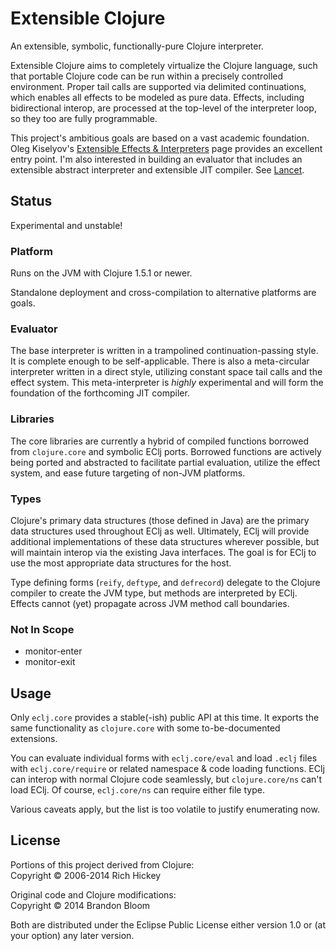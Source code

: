 # Extensible Clojure

An extensible, symbolic, functionally-pure Clojure interpreter.

Extensible Clojure aims to completely virtualize the Clojure language, such
that portable Clojure code can be run within a precisely controlled
environment.  Proper tail calls are supported via delimited continuations,
which enables all effects to be modeled as pure data. Effects, including
bidirectional interop, are processed at the top-level of the interpreter loop,
so they too are fully programmable.

This project's ambitious goals are based on a vast academic foundation.  Oleg
Kiselyov's [Extensible Effects & Interpreters][1] page provides an excellent
entry point. I'm also interested in building an evaluator that includes an
extensible abstract interpreter and extensible JIT compiler. See [Lancet][2].


## Status

Experimental and unstable!

### Platform

Runs on the JVM with Clojure 1.5.1 or newer.

Standalone deployment and cross-compilation to alternative platforms are goals.

### Evaluator

The base interpreter is written in a trampolined continuation-passing style. It
is complete enough to be self-applicable. There is also a meta-circular
interpreter written in a direct style, utilizing constant space tail calls and
the effect system. This meta-interpreter is *highly* experimental and will form
the foundation of the forthcoming JIT compiler.

### Libraries

The core libraries are currently a hybrid of compiled functions borrowed from
`clojure.core` and symbolic EClj ports. Borrowed functions are actively being
ported and abstracted to facilitate partial evaluation, utilize the effect
system, and ease future targeting of non-JVM platforms.

### Types

Clojure's primary data structures (those defined in Java) are the primary data
structures used throughout EClj as well. Ultimately, EClj will provide
additional implementations of these data structures wherever possible, but
will maintain interop via the existing Java interfaces. The goal is for EClj
to use the most appropriate data structures for the host.

Type defining forms (`reify`, `deftype`, and `defrecord`) delegate to the
Clojure compiler to create the JVM type, but methods are interpreted by EClj.
Effects cannot (yet) propagate across JVM method call boundaries.

### Not In Scope

* monitor-enter
* monitor-exit


## Usage

Only `eclj.core` provides a stable(-ish) public API at this time. It exports
the same functionality as `clojure.core` with some to-be-documented extensions.

You can evaluate individual forms with `eclj.core/eval` and load `.eclj` files
with `eclj.core/require` or related namespace & code loading functions. EClj
can interop with normal Clojure code seamlessly, but `clojure.core/ns` can't
load EClj. Of course, `eclj.core/ns` can require either file type.

Various caveats apply, but the list is too volatile to justify enumerating now.


## License

Portions of this project derived from Clojure:  
Copyright © 2006-2014 Rich Hickey

Original code and Clojure modifications:  
Copyright © 2014 Brandon Bloom

Both are distributed under the Eclipse Public License either version 1.0 or
(at your option) any later version.


[1]: http://okmij.org/ftp/Haskell/extensible/
[2]: https://github.com/TiarkRompf/lancet
